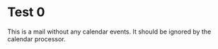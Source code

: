 # Test 0

This is a mail without any calendar events. It should be ignored by the calendar processor.
